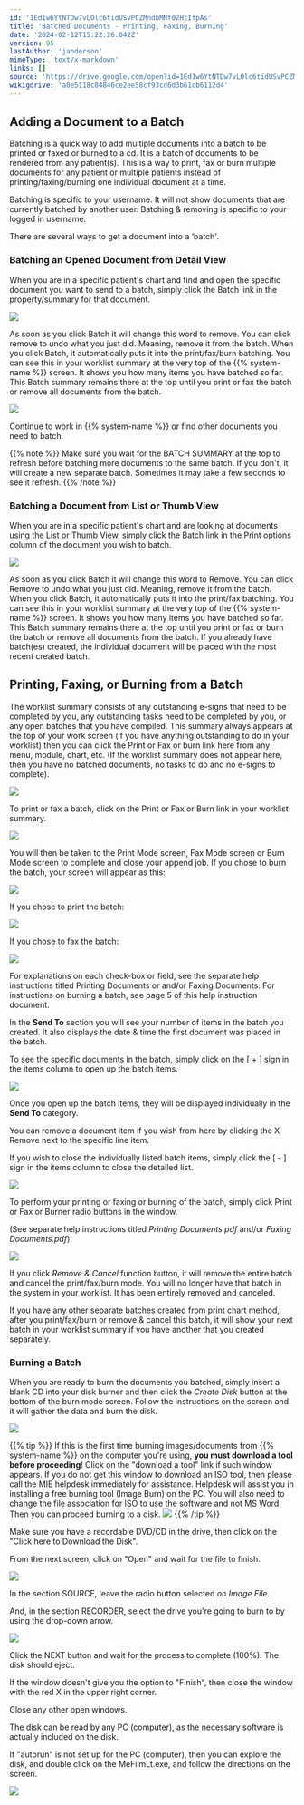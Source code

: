 ```yaml
---
id: '1Ed1w6YtNTDw7vLOlc6tidUSvPCZMndbMNf02HtIfpAs'
title: 'Batched Documents - Printing, Faxing, Burning'
date: '2024-02-12T15:22:26.042Z'
version: 95
lastAuthor: 'janderson'
mimeType: 'text/x-markdown'
links: []
source: 'https://drive.google.com/open?id=1Ed1w6YtNTDw7vLOlc6tidUSvPCZMndbMNf02HtIfpAs'
wikigdrive: 'a0e5118c84846ce2ee58cf93cd6d3b61cb6112d4'
---
```

## Adding a Document to a Batch

Batching is a quick way to add multiple documents into a batch to be printed or faxed or burned to a cd. It is a batch of documents to be rendered from any patient(s). This is a way to print, fax or burn multiple documents for any patient or multiple patients instead of printing/faxing/burning one individual document at a time.

Batching is specific to your username. It will not show documents that are currently batched by another user. Batching & removing is specific to your logged in username.

There are several ways to get a document into a ‘batch'.

### Batching an Opened Document from Detail View

When you are in a specific patient's chart and find and open the specific document you want to send to a batch, simply click the Batch link in the property/summary for that document.

![](../batched-documents-printing-faxing-burning.assets/4615062a62c5fb0e4fb45d0b4a2e9dfd.png)

As soon as you click Batch it will change this word to remove. You can click remove to undo what you just did. Meaning, remove it from the batch. When you click Batch, it automatically puts it into the print/fax/burn batching. You can see this in your worklist summary at the very top of the {{% system-name %}} screen. It shows you how many items you have batched so far. This Batch summary remains there at the top until you print or fax the batch or remove all documents from the batch.

![](../batched-documents-printing-faxing-burning.assets/606ae95ec43ea538af56727a00430b81.png)

Continue to work in {{% system-name %}} or find other documents you need to batch.

{{% note %}}
Make sure you wait for the BATCH SUMMARY at the top to refresh before batching more documents to the same batch. If you don't, it will create a new separate batch. Sometimes it may take a few seconds to see it refresh.
{{% /note %}}

### Batching a Document from List or Thumb View

When you are in a specific patient's chart and are looking at documents using the List or Thumb View, simply click the Batch link in the Print options column of the document you wish to batch.

![](../batched-documents-printing-faxing-burning.assets/d036176ad1d95724abe0fa0ccbe2e0ff.png)

As soon as you click Batch it will change this word to Remove. You can click Remove to undo what you just did. Meaning, remove it from the batch. When you click Batch, it automatically puts it into the print/fax batching. You can see this in your worklist summary at the very top of the {{% system-name %}} screen. It shows you how many items you have batched so far. This Batch summary remains there at the top until you print or fax or burn the batch or remove all documents from the batch. If you already have batch(es) created, the individual document will be placed with the most recent created batch.

## Printing, Faxing, or Burning from a Batch

The worklist summary consists of any outstanding e-signs that need to be completed by you, any outstanding tasks need to be completed by you, or any open batches that you have compiled. This summary always appears at the top of your work screen (if you have anything outstanding to do in your worklist) then you can click the Print or Fax or burn link here from any menu, module, chart, etc. (If the worklist summary does not appear here, then you have no batched documents, no tasks to do and no e-signs to complete).

![](../batched-documents-printing-faxing-burning.assets/94d1f016a5ceb26734632e67a9cd3e7f.png)

To print or fax a batch, click on the Print or Fax or Burn link in your worklist summary.

![](../batched-documents-printing-faxing-burning.assets/2392c03d27cdb4a2239b3052f414475b.png)

You will then be taken to the Print Mode screen, Fax Mode screen or Burn Mode screen to complete and close your append job. If you chose to burn the batch, your screen will appear as this:

![](../batched-documents-printing-faxing-burning.assets/d86bca9df3a9527a20525259a3da1394.png)

If you chose to print the batch:

![](../batched-documents-printing-faxing-burning.assets/40873832f9319a33c649dc5970005e5d.png)

If you chose to fax the batch:

![](../batched-documents-printing-faxing-burning.assets/0d0ddaa0286348109ad24215566cadaa.png)

For explanations on each check-box or field, see the separate help instructions titled Printing Documents or and/or Faxing Documents. For instructions on burning a batch, see page 5 of this help instruction document.

In the **Send To** section you will see your number of items in the batch you created. It also displays the date & time the first document was placed in the batch.

To see the specific documents in the batch, simply click on the [ + ] sign in the items column to open up the batch items.

![](../batched-documents-printing-faxing-burning.assets/4f627ad339b6a79629fbc282efd50eca.png)

Once you open up the batch items, they will be displayed individually in the **Send To** category.

You can remove a document item if you wish from here by clicking the X Remove next to the specific line item.

If you wish to close the individually listed batch items, simply click the [ - ] sign in the items column to close the detailed list.

![](../batched-documents-printing-faxing-burning.assets/47596a110792e94eb61740955ae6676e.png)

To perform your printing or faxing or burning of the batch, simply click Print or Fax or Burner radio buttons in the window.

(See separate help instructions titled *Printing Documents.pdf* and/or *Faxing Documents.pdf*).

![](../batched-documents-printing-faxing-burning.assets/40873832f9319a33c649dc5970005e5d.png)

If you click *Remove & Cancel* function button, it will remove the entire batch and cancel the print/fax/burn mode. You will no longer have that batch in the system in your worklist. It has been entirely removed and canceled.

If you have any other separate batches created from print chart method, after you print/fax/burn or remove & cancel this batch, it will show your next batch in your worklist summary if you have another that you created separately.

### Burning a Batch

When you are ready to burn the documents you batched, simply insert a blank CD into your disk burner and then click the *Create Disk* button at the bottom of the burn mode screen. Follow the instructions on the screen and it will gather the data and burn the disk.

![](../batched-documents-printing-faxing-burning.assets/d86bca9df3a9527a20525259a3da1394.png)

{{% tip %}}
If this is the first time burning images/documents from {{% system-name %}} on the computer you're using, **you must download a tool before proceeding**! Click on the "download a tool" link if such window appears. If you do not get this window to download an ISO tool, then please call the MIE helpdesk immediately for assistance. Helpdesk will assist you in installing a free burning tool (Image Burn) on the PC. You will also need to change the file association for ISO to use the software and not MS Word. Then you can proceed burning to a disk. ![](../batched-documents-printing-faxing-burning.assets/dc2899eba21fcb9a7985b2b9a5ad358e.png)
{{% /tip %}}

Make sure you have a recordable DVD/CD in the drive, then click on the "Click here to Download the Disk".

From the next screen, click on "Open" and wait for the file to finish.

![](../batched-documents-printing-faxing-burning.assets/ecb70e78174bb440fe19a9d2913d7826.png)

In the section SOURCE, leave the radio button selected *on Image File*.

And, in the section RECORDER, select the drive you're going to burn to by using the drop-down arrow.

![](../batched-documents-printing-faxing-burning.assets/0db6dd67553acff2277c5455c539d32a.png)

Click the NEXT button and wait for the process to complete (100%). The disk should eject.

If the window doesn't give you the option to "Finish", then close the window with the red X in the upper right corner.

Close any other open windows.

The disk can be read by any PC (computer), as the necessary software is actually included on the disk.

If "autorun" is not set up for the PC (computer), then you can explore the disk, and double click on the MeFilmLt.exe, and follow the directions on the screen.

![](../batched-documents-printing-faxing-burning.assets/1b56e174c72f826c6671bcc4c61d65a1.png)
